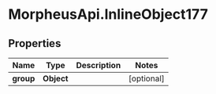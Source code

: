 # MorpheusApi.InlineObject177

## Properties

Name | Type | Description | Notes
------------ | ------------- | ------------- | -------------
**group** | **Object** |  | [optional] 


